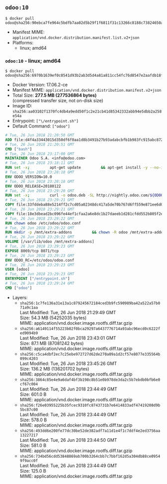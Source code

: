 ## `odoo:10`

```console
$ docker pull odoo@sha256:90ebca7fe964c5bdfb7aa02d5b29f1f6811f31c13266c8188c73824650aa3342
```

-	Manifest MIME: `application/vnd.docker.distribution.manifest.list.v2+json`
-	Platforms:
	-	linux; amd64

### `odoo:10` - linux; amd64

```console
$ docker pull odoo@sha256:6970b1639ef0c0541d93b2ab3d5d4a81a811cc54fc76d8547e2aafdb18f244d8
```

-	Docker Version: 17.06.2-ce
-	Manifest MIME: `application/vnd.docker.distribution.manifest.v2+json`
-	Total Size: **277.5 MB (277536864 bytes)**  
	(compressed transfer size, not on-disk size)
-	Image ID: `sha256:aa03102f1370fc4db4a9edd50f1c2e21cb41d85342332abb94e5dbb2a258e54a`
-	Entrypoint: `["\/entrypoint.sh"]`
-	Default Command: `["odoo"]`

```dockerfile
# Tue, 26 Jun 2018 21:20:50 GMT
ADD file:d4f4a33443015d350df6f0aa1d8b3491b27b93adabcbfb1b983fc915abc8723b in / 
# Tue, 26 Jun 2018 21:20:51 GMT
CMD ["bash"]
# Tue, 26 Jun 2018 23:17:00 GMT
MAINTAINER Odoo S.A. <info@odoo.com>
# Tue, 26 Jun 2018 23:18:11 GMT
RUN set -x;         apt-get update         && apt-get install -y --no-install-recommends             ca-certificates             curl             node-less             python-gevent             python-pip             python-renderpm             python-support             python-watchdog         && curl -o wkhtmltox.deb -SL http://nightly.odoo.com/extra/wkhtmltox-0.12.1.2_linux-jessie-amd64.deb         && echo '40e8b906de658a2221b15e4e8cd82565a47d7ee8 wkhtmltox.deb' | sha1sum -c -         && dpkg --force-depends -i wkhtmltox.deb         && apt-get -y install -f --no-install-recommends         && apt-get purge -y --auto-remove -o APT::AutoRemove::RecommendsImportant=false -o APT::AutoRemove::SuggestsImportant=false npm         && rm -rf /var/lib/apt/lists/* wkhtmltox.deb         && pip install psycogreen==1.0
# Tue, 26 Jun 2018 23:28:18 GMT
ENV ODOO_VERSION=10.0
# Tue, 26 Jun 2018 23:28:18 GMT
ENV ODOO_RELEASE=20180122
# Tue, 26 Jun 2018 23:29:20 GMT
RUN set -x;         curl -o odoo.deb -SL http://nightly.odoo.com/${ODOO_VERSION}/nightly/deb/odoo_${ODOO_VERSION}.${ODOO_RELEASE}_all.deb         && echo '836f0fb94aee0d3771cf2188309f6079ee35f83e odoo.deb' | sha1sum -c -         && dpkg --force-depends -i odoo.deb         && apt-get update         && apt-get -y install -f --no-install-recommends         && rm -rf /var/lib/apt/lists/* odoo.deb
# Tue, 26 Jun 2018 23:29:21 GMT
COPY file:33fddeba88e5214ff2c7cd05a02348dc417a5de70b767d6ff559e871ee6d046a in / 
# Tue, 26 Jun 2018 23:29:21 GMT
COPY file:18e3dbead2bc096fe44ef1cfaa2a6e8dc1b27daeeb1d281cfdd552b805f2e767 in /etc/odoo/ 
# Tue, 26 Jun 2018 23:29:22 GMT
RUN chown odoo /etc/odoo/odoo.conf
# Tue, 26 Jun 2018 23:29:22 GMT
RUN mkdir -p /mnt/extra-addons         && chown -R odoo /mnt/extra-addons
# Tue, 26 Jun 2018 23:29:22 GMT
VOLUME [/var/lib/odoo /mnt/extra-addons]
# Tue, 26 Jun 2018 23:29:23 GMT
EXPOSE 8069/tcp 8071/tcp
# Tue, 26 Jun 2018 23:29:23 GMT
ENV ODOO_RC=/etc/odoo/odoo.conf
# Tue, 26 Jun 2018 23:29:23 GMT
USER [odoo]
# Tue, 26 Jun 2018 23:29:23 GMT
ENTRYPOINT ["/entrypoint.sh"]
# Tue, 26 Jun 2018 23:29:24 GMT
CMD ["odoo"]
```

-	Layers:
	-	`sha256:1c7fe136a31e13a1c879245672184ced3b9fc590989ba42a522a57b071a9c1aa`  
		Last Modified: Tue, 26 Jun 2018 21:29:49 GMT  
		Size: 54.3 MB (54252035 bytes)  
		MIME: application/vnd.docker.image.rootfs.diff.tar.gzip
	-	`sha256:a6149114f55223b02f0bca29297a6437776714a93abc96ecd0c6222fed9094b9`  
		Last Modified: Tue, 26 Jun 2018 23:43:01 GMT  
		Size: 87.1 MB (87081242 bytes)  
		MIME: application/vnd.docker.image.rootfs.diff.tar.gzip
	-	`sha256:c5ca4dbf2ec7c25ebe972727d62de270a09a1d2cf57e8077e335564b099c4203`  
		Last Modified: Tue, 26 Jun 2018 23:45:26 GMT  
		Size: 136.2 MB (136201702 bytes)  
		MIME: application/vnd.docker.image.rootfs.diff.tar.gzip
	-	`sha256:3864c85e4e9a6daf4bf3b198c8b51e0b978de3da2c5b7ebdb0bfb6e0cf67c004`  
		Last Modified: Tue, 26 Jun 2018 23:44:49 GMT  
		Size: 601.0 B  
		MIME: application/vnd.docker.image.rootfs.diff.tar.gzip
	-	`sha256:f26e03955225b35fcec9310fc8743731b7e6414833adf47419208d9b5bc87c00`  
		Last Modified: Tue, 26 Jun 2018 23:44:49 GMT  
		Size: 578.0 B  
		MIME: application/vnd.docker.image.rootfs.diff.tar.gzip
	-	`sha256:493dd6e200fe77dc30be52de382adf7a11d1e4f1c7ddf4e2ed3756aa13227217`  
		Last Modified: Tue, 26 Jun 2018 23:44:50 GMT  
		Size: 581.0 B  
		MIME: application/vnd.docker.image.rootfs.diff.tar.gzip
	-	`sha256:734bd56cdd53848869ab700b3264cbb7c7bbf162d5a304db88ce09549f9acc0f`  
		Last Modified: Tue, 26 Jun 2018 23:44:49 GMT  
		Size: 125.0 B  
		MIME: application/vnd.docker.image.rootfs.diff.tar.gzip
